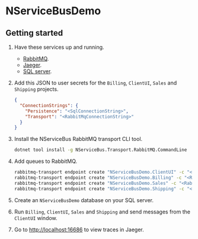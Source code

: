 # NServiceBusDemo

## Getting started

1. Have these services up and running.
    - [RabbitMQ](https://www.rabbitmq.com/).
    - [Jaeger](https://www.jaegertracing.io/).
    - [SQL server](https://www.microsoft.com/en-us/sql-server).
1. Add this JSON to user secrets for the `Billing`, `ClientUI`, `Sales` and `Shipping` projects.

    ```json
    {
      "ConnectionStrings": {
        "Persistence": "<SqlConnectionString>",
        "Transport": "<RabbitMqConnectionString>"
      }
    }
    ```

1. Install the NServiceBus RabbitMQ transport CLI tool.

   ```bash
   dotnet tool install -g NServiceBus.Transport.RabbitMQ.CommandLine
   ```

1. Add queues to RabbitMQ.

    ```bash
    rabbitmq-transport endpoint create "NServiceBusDemo.ClientUI" -c "<RabbitMqConnectionString>"
    rabbitmq-transport endpoint create "NServiceBusDemo.Billing" -c "<RabbitMqConnectionString>"
    rabbitmq-transport endpoint create "NServiceBusDemo.Sales" -c "<RabbitMqConnectionString>"
    rabbitmq-transport endpoint create "NServiceBusDemo.Shipping" -c "<RabbitMqConnectionString>"
    ```

1. Create an `NServiceBusDemo` database on your SQL server.
1. Run `Billing`, `ClientUI`, `Sales` and `Shipping` and send messages from the `ClientUI` window.
1. Go to <http://localhost:16686> to view traces in Jaeger.
